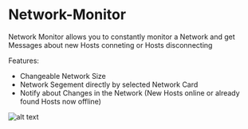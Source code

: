 # Network-Monitor
Network Monitor allows you to constantly monitor a Network and get Messages about new Hosts conneting or Hosts disconnecting

Features: 
 * Changeable Network Size
 * Network Segement directly by selected Network Card
 * Notify about Changes in the Network (New Hosts online or already found Hosts now offline)

![alt text](https://cloud.githubusercontent.com/assets/26997146/25738423/62dd2710-317d-11e7-9715-8f95ca806d46.png)


